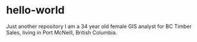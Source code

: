 # hello-world
Just another repository
I am a 34 year old female GIS analyst for BC Timber Sales, living in Port McNeill, British Columbia.
